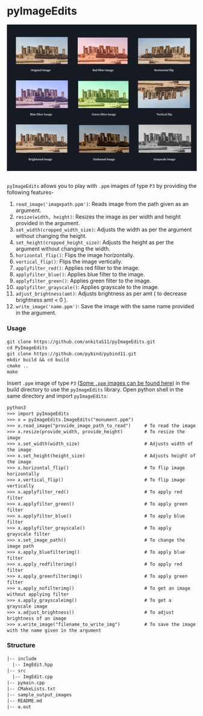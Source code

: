 # pyImageEdits

<p align = "center">
<img align="center" src="https://github.com/ankitaS11/pyImageEdits/blob/main/sample_output_images/0001.jpg">
  <br>
  <br>
  
```pyImageEdits``` allows you to play with `.ppm` images of type `P3` by providing the following features-
1. ```read_image('imagepath.ppm')```: Reads image from the path given as an argument.
2. `resize(width, height)`: Resizes the image as per width and height provided in the argument.
3. `set_width(cropped_width_size)`: Adjusts the width as per the argument without changing the height.
4. `set_height(cropped_height_size)`: Adjusts the height as per the argument without changing the width.
5. `horizontal_flip()`: Flips the image horizontally.
6. `vertical_flip()`: Flips the image vertically.
7. `applyfilter_red()`: Applies red filter to the image.
8. `applyfilter_blue()`: Applies blue filter to the image.
9. `applyfilter_green()`: Applies green filter to the image.
10. `applyfilter_grayscale()`: Applies grayscale to the image.
11. `adjust_brightness(amt)`: Adjusts brightness as per amt ( to decrease brightness amt < 0 ).
12. `write_image('name.ppm')`: Save the image with the same name provided in the argument.

### Usage 
``` 
git clone https://github.com/ankitaS11/pyImageEdits.git
cd PyImageEdits
git clone https://github.com/pybind/pybind11.git
mkdir build && cd build
cmake ..
make
```
Insert `.ppm` image of type `P3` [(Some `.ppm` images can be found here)](https://github.com/ferrabacus/p3images) in the build directory to use the `pyImageEdits` library.
Open python shell in the same directory and import `pyImageEdits`:
```
python3
>>> import pyImageEdits
>>> x = pyImageEdits.ImageEdits("monument.ppm")
>>> x.read_image("provide_image_path_to_read")     # To read the image
>>> x.resize(provide_width, provide_height)        # To resize the image
>>> x.set_width(width_size)                        # Adjusts width of the image
>>> x.set_height(height_size)                      # Adjusts height of the image
>>> x.horizontal_flip()                            # To flip image horizontally
>>> x.vertical_flip()                              # To flip image vertically
>>> x.applyfilter_red()                            # To apply red filter
>>> x.applyfilter_green()                          # To apply green filter
>>> x.applyfilter_blue()                           # To apply blue filter
>>> x.applyfilter_grayscale()                      # To apply grayscale filter
>>> x.set_image_path()                             # To change the image path
>>> x.apply_bluefilterimg()                        # To apply blue filter
>>> x.apply_redfilterimg()                         # To apply red filter
>>> x.apply_greenfilterimg()                       # To apply green filter
>>> x.apply_nofilterimg()                          # To get an image without applying filter
>>> x.apply_grayscaleimg()                         # To get a grayscale image
>>> x.adjust_brightness()                          # To adjust brightness of an image
>>> x.write_image("filename_to_write_img")         # To save the image with the name given in the argument
```
### Structure
```
|-- include
  |-- ImgEdit.hpp
|-- src
  |-- ImgEdit.cpp
|-- pymain.cpp
|-- CMakeLists.txt
|-- sample_output_images
|-- README.md
|-- a.out
```
  </p>
